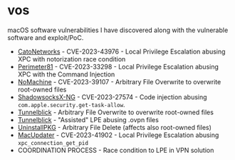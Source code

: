# vos
macOS software vulnerabilities I have discovered along with the vulnerable software and exploit/PoC.

* [CatoNetworks](./CatoNetworks) - CVE-2023-43976 - Local Privilege Escalation abusing XPC with notorization race condition
* [Perimeter81](./Perimeter81) - CVE-2023-33298 - Local Privilege Escalation abusing XPC with the Command Injection
* [NoMachine](./NoMachine) - CVE-2023-39107 - Arbitrary File Overwrite to overwrite root-owned files
* [ShadowsocksX-NG](./ShadowsocksX-NG) - CVE-2023-27574 - Code injection abusing `com.apple.security.get-task-allow`.
* [Tunnelblick](./Tunnelblick) - Arbitrary File Overwrite to overwrite root-owned files
* [Tunnelblick](./Tunnelblick) - "Assisted" LPE abusing .ovpn files
* [UninstallPKG](./UninstallPKG) - Arbitrary File Delete (affects also root-owned files)
* [MacUpdater](./MacUpdater) - CVE-2023-41902 - Local Privilege Escalation abusing `xpc_connection_get_pid`
* COORDINATION PROCESS - Race condition to LPE in VPN solution
